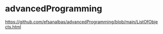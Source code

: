 # advancedProgramming
https://github.com/efsanalbas/advancedProgramming/blob/main/ListOfObjects.html
